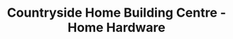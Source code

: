 ---
title: "Countryside Home Building Centre - Home Hardware"
url: /fisher-branch/countryside-home-building-centre-home-hardware/
shop: Eisenwaren
---